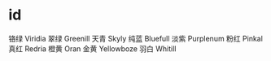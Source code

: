 # id
铬绿 Viridia
翠绿 Greenill
天青 Skyly
纯蓝 Bluefull
淡紫 Purplenum
粉红 Pinkal
真红 Redria
橙黄 Oran
金黄 Yellowboze
羽白 Whitill
